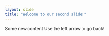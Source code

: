 ```yaml
---
layout: slide
title: "Welcome to our second slide!"
---
```

Some new content
Use the left arrow to go back!